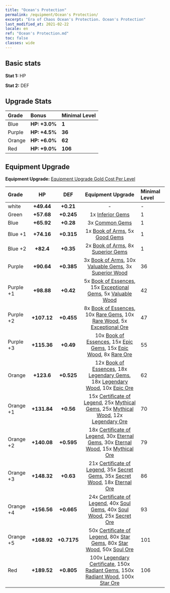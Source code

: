 ```yaml
---
title: "Ocean's Protection"
permalink: /equipment/Ocean's Protection/
excerpt: "Era of Chaos Ocean's Protection. Ocean's Protection"
last_modified_at: 2021-02-22
locale: en
ref: "Ocean's Protection.md"
toc: false
classes: wide
---
```


## Basic stats
 **Stat 1:** HP

 **Stat 2:** DEF

## Upgrade Stats

  |     Grade    |   Bonus | Minimal Level | 
  |:-------------|:--------|:--------------| 
  | Blue | **HP: +3.0%** | **1** | 
  | Purple | **HP: +4.5%** | **36** | 
  | Orange | **HP: +6.0%** | **62** | 
  | Red | **HP: +9.0%** | **106** | 


## Equipment Upgrade
 **Equipment Upgrade:** [Equipment Upgrade Gold Cost Per Level](/equipment/EquipmentUpgradeCostPerLevel/) 

  |          Grade      | HP | DEF | Equipment Upgrade | Minimal Level |
  |:--------------------|:---------:|:---------:|:----------------:|:--------------|
  | white | **+49.44** | **+0.21** | - | - |
  | Green | **+57.68** | **+0.245** | 1x [Inferior Gems](/Items/mat_54/) | 1 |
  | Blue | **+65.92** | **+0.28** | 3x [Common Gems](/Items/mat_69/) | 1 |
  | Blue +1 | **+74.16** | **+0.315** | 1x [Book of Arms](/Items/mat_32/), 5x [Good Gems](/Items/mat_4/) | 1 |
  | Blue +2 | **+82.4** | **+0.35** | 2x [Book of Arms](/Items/mat_71/), 8x [Superior Gems](/Items/mat_41/) | 1 |
  | Purple | **+90.64** | **+0.385** | 3x [Book of Arms](/Items/mat_6/), 10x [Valuable Gems](/Items/mat_80/), 3x [Superior Wood](/Items/mat_28/) | 36 |
  | Purple +1 | **+98.88** | **+0.42** | 5x [Book of Essences](/Items/mat_44/), 15x [Exceptional Gems](/Items/mat_17/), 5x [Valuable Wood](/Items/mat_43/) | 42 |
  | Purple +2 | **+107.12** | **+0.455** | 8x [Book of Essences](/Items/mat_84/), 10x [Rare Gems](/Items/mat_59/), 10x [Rare Wood](/Items/mat_14/), 5x [Exceptional Ore](/Items/mat_67/) | 47 |
  | Purple +3 | **+115.36** | **+0.49** | 10x [Book of Essences](/Items/mat_20/), 15x [Epic Gems](/Items/mat_94/), 15x [Epic Wood](/Items/mat_57/), 8x [Rare Ore](/Items/mat_2/) | 55 |
  | Orange | **+123.6** | **+0.525** | 12x [Book of Essences](/Items/mat_60/), 18x [Legendary Gems](/Items/mat_31/), 18x [Legendary Wood](/Items/mat_93/), 10x [Epic Ore](/Items/mat_42/) | 62 |
  | Orange +1 | **+131.84** | **+0.56** | 15x [Certificate of Legend](/Items/mat_96/), 25x [Mythical Gems](/Items/mat_74/), 25x [Mythical Wood](/Items/mat_9/), 12x [Legendary Ore](/Items/mat_81/) | 70 |
  | Orange +2 | **+140.08** | **+0.595** | 18x [Certificate of Legend](/Items/mat_25/), 30x [Eternal Gems](/Items/mat_86/), 30x [Eternal Wood](/Items/mat_75/), 15x [Mythical Ore](/Items/mat_23/) | 79 |
  | Orange +3 | **+148.32** | **+0.63** | 21x [Certificate of Legend](/Items/mat_38/), 35x [Secret Gems](/Items/mat_47/), 35x [Secret Wood](/Items/mat_87/), 18x [Eternal Ore](/Items/mat_36/) | 86 |
  | Orange +4 | **+156.56** | **+0.665** | 24x [Certificate of Legend](/Items/mat_100/), 40x [Soul Gems](/Items/mat_77/), 40x [Soul Wood](/Items/mat_49/), 25x [Secret Ore](/Items/mat_99/) | 93 |
  | Orange +5 | **+168.92** | **+0.7175** | 50x [Certificate of Legend](/Items/mat_11/), 80x [Star Gems](/Items/mat_89/), 80x [Star Wood](/Items/mat_63/), 50x [Soul Ore](/Items/mat_8/) | 101 |
  | Red | **+189.52** | **+0.805** | 100x [Legendary Certificate](/Items/mat_76/), 150x [Radiant Gems](/Items/mat_52/), 150x [Radiant Wood](/Items/mat_21/), 100x [Star Ore](/Items/mat_72/) | 106 |

